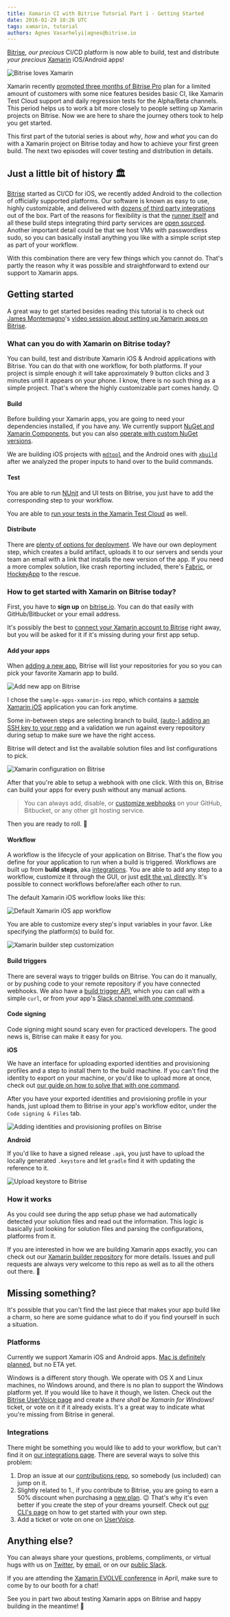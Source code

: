 ```yaml
---
title: Xamarin CI with Bitrise Tutorial Part 1 - Getting Started
date: 2016-02-29 10:26 UTC
tags: xamarin, tutorial
authors: Agnes Vasarhelyi|agnes@bitrise.io
---
```


[Bitrise](https://bitrise.io), *our precious* CI/CD platform is now able to build, test and distribute *your precious* [Xamarin](https://xamarin.com/) iOS/Android apps!

![Bitrise loves Xamarin](xamarin_and_bitrise_love.png)

Xamarin recently [promoted three months of Bitrise Pro](https://blog.xamarin.com/claim-your-spot-for-xamarin-ci/) plan for a limited amount of customers with some nice features besides basic CI, like Xamarin Test Cloud support and daily regression tests for the Alpha/Beta channels. This period helps us to work a bit more closely to people setting up Xamarin projects on Bitrise. Now we are here to share the journey others took to help you get started.

This first part of the tutorial series is about *why*, *how* and *what* you can do with a Xamarin project on Bitrise today and how to achieve your first green build. The next two episodes will cover testing and distribution in details.

## Just a little bit of history 🏛

[Bitrise](https://bitrise.io) started as CI/CD for iOS, we recently added Android to the collection of officially supported platforms. Our software is known as easy to use, highly customizable, and delivered with [dozens of third party integrations](https://www.bitrise.io/integrations) out of the box. Part of the reasons for flexibility is that the [runner itself](https://github.com/bitrise-io/bitrise) and all these build steps integrating third party services are [open sourced](https://github.com/bitrise-io/bitrise-steplib). Another important detail could be that we host VMs with passwordless sudo, so you can basically install anything you like with a simple script step as part of your workflow.

With this combination there are very few things which you cannot do. That's partly the reason why it was possible and straightforward to extend our support to Xamarin apps.

## Getting started

A great way to get started besides reading this tutorial is to check out [James Montemagno](https://twitter.com/jamesmontemagno)'s [video session about setting up Xamarin apps on Bitrise](https://www.youtube.com/watch?v=1UeNajpjIXY).

### What can you do with Xamarin on Bitrise today?

You can build, test and distribute Xamarin iOS & Android applications with Bitrise. You can do that with one workflow, for both platforms. If your project is simple enough it will take approximately 9 button clicks and 3 minutes until it appears on your phone. I know, there is no such thing as a simple project. That's where the highly customizable part comes handy. 😉

#### Build

Before building your Xamarin apps, you are going to need your dependencies installed, if you have any. We currently support [NuGet and Xamarin Components](http://devcenter.bitrise.io/v1.0/docs/restore-nuget-packages), but you can also [operate with custom NuGet versions](http://devcenter.bitrise.io/docs/nuget-restore-with-custom-nuget-version).

We are building iOS projects with [`mdtool`](http://manpages.ubuntu.com/manpages/trusty/man1/mdtool.1.html) and the Android ones with [`xbuild`](http://manpages.ubuntu.com/manpages/utopic/man1/xbuild.1.html) after we analyzed the proper inputs to hand over to the build commands.

#### Test

You are able to run [NUnit](http://www.nunit.org/) and UI tests on Bitrise, you just have to add the corresponding step to your workflow.

You are able to [run your tests in the Xamarin Test Cloud](http://devcenter.bitrise.io/v1.0/docs/run-your-tests-in-the-xamarin-test-cloud) as well.

#### Distribute

There are [plenty of options for deployment](https://www.bitrise.io/integrations#?filter=deploy). We have our own deployment step, which creates a build artifact, uploads it to our servers and sends your team an email with a link that installs the new version of the app. If you need a more complex solution, like crash reporting included, there's [Fabric](https://github.com/bitrise-io/steps-fabric-crashlytics-beta-deploy), or [HockeyApp](https://github.com/bitrise-steplib/steps-hockeyapp-android-deploy) to the rescue.

### How to get started with Xamarin on Bitrise today?

First, you have to **sign up** on [bitrise.io](https://bitrise.io). You can do that easily with GitHub/Bitbucket or your email address.

It's possibly the best to [connect your Xamarin account to Bitrise](http://devcenter.bitrise.io/docs/connect-your-xamarin-account-to-bitrise) right away, but you will be asked for it if it's missing during your first app setup.

#### Add your apps

When [adding a new app](http://devcenter.bitrise.io/docs/creating-your-first-app-on-bitrise), Bitrise will list your repositories for you so you can pick your favorite Xamarin app to build.

![Add new app on Bitrise](add_new_app_bitrise_xamarin.png)

I chose the `sample-apps-xamarin-ios` repo, which contains a [sample Xamarin iOS](https://github.com/bitrise-io/sample-apps-xamarin-ios) application you can fork anytime.

Some in-between steps are selecting branch to build, [(auto-) adding an SSH key to your repo](http://devcenter.bitrise.io/docs/adding-projects-with-submodules#section-when-adding-a-new-app-on-bitrise) and a validation we run against every repository during setup to make sure we have the right access.

Bitrise will detect and list the available solution files and list configurations to pick.

![Xamarin configuration on Bitrise](set_configuration_bitrise_xamarin.png)

After that you're able to setup a webhook with one click. With this on, Bitrise can build your apps for every push without any manual actions.

>You can always add, disable, or [customize webhooks](http://devcenter.bitrise.io/docs/setup-webhook) on your GitHub, Bitbucket, or any other git hosting service.

Then you are ready to roll. 🏁

#### Workflow

A workflow is the lifecycle of your application on Bitrise. That's the flow you define for your application to run when a build is triggered. Workflows are built up from **build steps**, aka [integrations](https://bitrise.io/integrations). You are able to add any step to a workflow, customize it through the GUI, or just [edit the `yml` directly](http://blog.bitrise.io/2016/02/12/edit-your-yaml-files-like-a-boss.html). It's possible to connect workflows before/after each other to run.

The default Xamarin iOS workflow looks like this:

![Default Xamarin iOS app workflow](default_xamarin_ios_workflow.png)

You are able to customize every step's input variables in your favor. Like specifying the platform(s) to build for.

![Xamarin builder step customization](xamarin_step_config.png)

#### Build triggers

There are several ways to trigger builds on Bitrise. You can do it manually, or by pushing code to your remote repository if you have connected webhooks. We also have a [build trigger API](http://devcenter.bitrise.io/docs/build-trigger-api), which you can call with a simple `curl`, or from your app's [Slack channel with one command](https://github.com/bitrise-io/bitrise-webhooks#slack---setup--usage).

#### Code signing

Code signing might sound scary even for practiced developers. The good news is, Bitrise can make it easy for you.

**iOS**

We have an interface for uploading exported identities and provisioning profiles and a step to install them to the build machine. If you can't find the identity to export on your machine, or you'd like to upload more at once, check out [our guide on how to solve that with one command](http://devcenter.bitrise.io/docs/provprofile-cert-export#section-use-our-codesigndoc-tool-to-get-your-code-signing-files).

After you have your exported identities and provisioning profile in your hands, just upload them to Bitrise in your app's workflow editor, under the `Code signing & Files` tab.

![Adding identities and provisioning profiles on Bitrise](upload_identities_prov_prof_bitrise_xamarin.png)

**Android**

If you'd like to have a signed release `.apk`, you just have to upload the locally generated `.keystore` and let `gradle` find it with updating the reference to it.

![Upload keystore to Bitrise](android_keystore_upload.png)

### How it works

As you could see during the app setup phase we had automatically detected your solution files and read out the information. This logic is basically just looking for solution files and parsing the configurations, platforms from it.  

If you are interested in how we are building Xamarin apps exactly, you can check out our [Xamarin builder repository](https://github.com/bitrise-io/xamarin-builder) for more details. Issues and pull requests are always very welcome to this repo as well as to all the others out there. 👐

## Missing something?

It's possible that you can't find the last piece that makes your app build like a charm, so here are some guidance what to do if you find yourself in such a situation.

### Platforms

Currently we support Xamarin iOS and Android apps. [Mac is definitely planned](http://bitrise.uservoice.com/forums/235233-general/suggestions/11425992-xamarin-mac-support), but no ETA yet.

Windows is a different story though. We operate with OS X and Linux machines, no Windows around, and there is no plan to support the Windows platform yet. If you would like to have it though, we listen. Check out the [Bitrise UserVoice page](bitrise.uservoice.com) and create a *there shall be Xamarin for Windows!* ticket, or vote on it if it already exists. It's a great way to indicate what you're missing from Bitrise in general.

### Integrations

There might be something you would like to add to your workflow, but can't find it on [our integrations page](https://www.bitrise.io/integrations). There are several ways to solve this problem:

1. Drop an issue at our [contributions repo](https://github.com/bitrise-io/bitrise-contrib), so somebody (us included) can jump on it.
2. Slightly related to 1., if you contribute to Bitrise, you are going to earn a 50% discount when purchasing a [new plan](https://www.bitrise.io/pricing). 😉 That's why it's even better if you create the step of your dreams yourself. Check out [our CLI's page](https://www.bitrise.io/cli) on how to get started with your own step.
3. Add a ticket or vote on one on [UserVoice](bitrise.uservoice.com).

## Anything else?

You can always share your questions, problems, compliments, or virtual hugs with us on [Twitter](https://twitter.com/bitrise), by [email](mailto:letsconnect@bitrise.io), or on our [public Slack](http://chat.bitrise.io).

If you are attending the [Xamarin EVOLVE conference](https://evolve.xamarin.com/) in April, make sure to come by to our booth for a chat!

See you in part two about testing Xamarin apps on Bitrise and happy building in the meantime! 🤖
